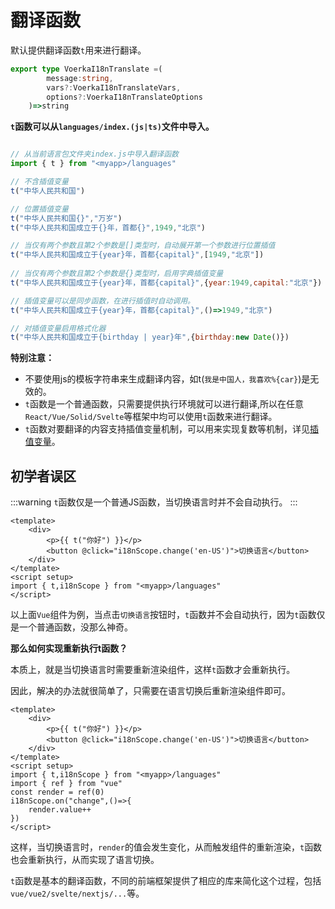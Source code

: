 # 翻译函数

默认提供翻译函数`t`用来进行翻译。

```ts
export type VoerkaI18nTranslate =(
        message:string, 
        vars?:VoerkaI18nTranslateVars, 
        options?:VoerkaI18nTranslateOptions
    )=>string
```

**`t`函数可以从`languages/index.(js|ts)`文件中导入。**

```javascript 

// 从当前语言包文件夹index.js中导入翻译函数
import { t } from "<myapp>/languages"

// 不含插值变量
t("中华人民共和国")

// 位置插值变量
t("中华人民共和国{}","万岁")
t("中华人民共和国成立于{}年，首都{}",1949,"北京")

// 当仅有两个参数且第2个参数是[]类型时，自动展开第一个参数进行位置插值
t("中华人民共和国成立于{year}年，首都{capital}",[1949,"北京"]) 
 
// 当仅有两个参数且第2个参数是{}类型时，启用字典插值变量
t("中华人民共和国成立于{year}年，首都{capital}",{year:1949,capital:"北京"})

// 插值变量可以是同步函数，在进行插值时自动调用。
t("中华人民共和国成立于{year}年，首都{capital}",()=>1949,"北京")

// 对插值变量启用格式化器
t("中华人民共和国成立于{birthday | year}年",{birthday:new Date()})

```

**特别注意：**

- 不要使用js的模板字符串来生成翻译内容，如t(`我是中国人，我喜欢%{car}`)是无效的。
- `t`函数是一个普通函数，只需要提供执行环境就可以进行翻译,所以在任意`React/Vue/Solid/Svelte`等框架中均可以使用`t`函数来进行翻译。
- `t`函数对要翻译的内容支持插值变量机制，可以用来实现复数等机制，详见[插值变量](./interpolation)。


## 初学者误区

:::warning
`t`函数仅是一个普通JS函数，当切换语言时并不会自动执行。
:::

```vue
<template>
    <div>
        <p>{{ t("你好") }}</p>
        <button @click="i18nScope.change('en-US')">切换语言</button>
    </div>
</template>
<script setup>
import { t,i18nScope } from "<myapp>/languages"
</script>
```

以上面`Vue`组件为例，当点击`切换语言`按钮时，`t`函数并不会自动执行，因为`t`函数仅是一个普通函数，没那么神奇。

**那么如何实现重新执行t函数？**

本质上，就是当切换语言时需要重新渲染组件，这样`t`函数才会重新执行。

因此，解决的办法就很简单了，只需要在语言切换后重新渲染组件即可。

```vue
<template>
    <div>
        <p>{{ t("你好") }}</p>
        <button @click="i18nScope.change('en-US')">切换语言</button>
    </div>
</template>
<script setup>
import { t,i18nScope } from "<myapp>/languages"
import { ref } from "vue"
const render = ref(0)
i18nScope.on("change",()=>{
    render.value++
})
</script>
```

这样，当切换语言时，`render`的值会发生变化，从而触发组件的重新渲染，`t`函数也会重新执行，从而实现了语言切换。

`t`函数是基本的翻译函数，不同的前端框架提供了相应的库来简化这个过程，包括`vue/vue2/svelte/nextjs/...`等。